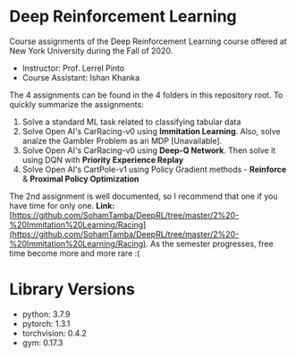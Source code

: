 # Deep Reinforcement Learning

Course assignments of the Deep Reinforcement Learning course offered at New York University during the Fall of 2020.

* Instructor: Prof. Lerrel Pinto
* Course Assistant: Ishan Khanka

The 4 assignments can be found in the 4 folders in this repository root. To quickly summarize the assignments:
1. Solve a standard ML task related to classifying tabular data
2. Solve Open AI's CarRacing-v0 using **Immitation Learning**. Also, solve analze the Gambler Problem as an MDP [Unavailable].
3. Solve Open AI's CarRacing-v0 using **Deep-Q Network**. Then solve it using DQN with **Priority Experience Replay**
4. Solve Open AI's CartPole-v1 using Policy Gradient methods - **Reinforce** & **Proximal Policy Optimization**


The 2nd assignment is well documented, so I recommend that one if you have time for only one. **Link:** [https://github.com/SohamTamba/DeepRL/tree/master/2%20-%20Immitation%20Learning/Racing](https://github.com/SohamTamba/DeepRL/tree/master/2%20-%20Immitation%20Learning/Racing). As the semester progresses, free time become more and more rare :(



# Library Versions

* python: 3.7.9
* pytorch: 1.3.1
* torchvision: 0.4.2
* gym: 0.17.3
